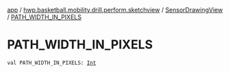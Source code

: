 [app](../../index.md) / [hwp.basketball.mobility.drill.perform.sketchview](../index.md) / [SensorDrawingView](index.md) / [PATH_WIDTH_IN_PIXELS](.)

# PATH_WIDTH_IN_PIXELS

`val PATH_WIDTH_IN_PIXELS: `[`Int`](https://kotlinlang.org/api/latest/jvm/stdlib/kotlin/-int/index.html)